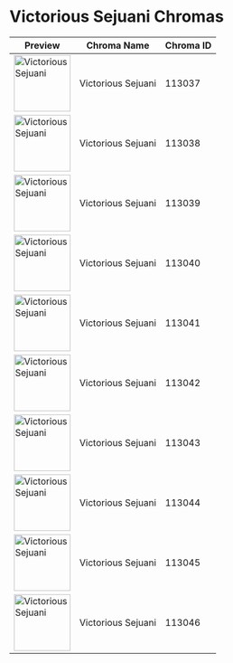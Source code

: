 # Victorious Sejuani Chromas

| Preview | Chroma Name | Chroma ID |
|---|---|---|
| <img src='https://raw.communitydragon.org/latest/plugins/rcp-be-lol-game-data/global/default/v1/champion-chroma-images/113/113037.png' alt='Victorious Sejuani' width='100'> | Victorious Sejuani | 113037 |
| <img src='https://raw.communitydragon.org/latest/plugins/rcp-be-lol-game-data/global/default/v1/champion-chroma-images/113/113038.png' alt='Victorious Sejuani' width='100'> | Victorious Sejuani | 113038 |
| <img src='https://raw.communitydragon.org/latest/plugins/rcp-be-lol-game-data/global/default/v1/champion-chroma-images/113/113039.png' alt='Victorious Sejuani' width='100'> | Victorious Sejuani | 113039 |
| <img src='https://raw.communitydragon.org/latest/plugins/rcp-be-lol-game-data/global/default/v1/champion-chroma-images/113/113040.png' alt='Victorious Sejuani' width='100'> | Victorious Sejuani | 113040 |
| <img src='https://raw.communitydragon.org/latest/plugins/rcp-be-lol-game-data/global/default/v1/champion-chroma-images/113/113041.png' alt='Victorious Sejuani' width='100'> | Victorious Sejuani | 113041 |
| <img src='https://raw.communitydragon.org/latest/plugins/rcp-be-lol-game-data/global/default/v1/champion-chroma-images/113/113042.png' alt='Victorious Sejuani' width='100'> | Victorious Sejuani | 113042 |
| <img src='https://raw.communitydragon.org/latest/plugins/rcp-be-lol-game-data/global/default/v1/champion-chroma-images/113/113043.png' alt='Victorious Sejuani' width='100'> | Victorious Sejuani | 113043 |
| <img src='https://raw.communitydragon.org/latest/plugins/rcp-be-lol-game-data/global/default/v1/champion-chroma-images/113/113044.png' alt='Victorious Sejuani' width='100'> | Victorious Sejuani | 113044 |
| <img src='https://raw.communitydragon.org/latest/plugins/rcp-be-lol-game-data/global/default/v1/champion-chroma-images/113/113045.png' alt='Victorious Sejuani' width='100'> | Victorious Sejuani | 113045 |
| <img src='https://raw.communitydragon.org/latest/plugins/rcp-be-lol-game-data/global/default/v1/champion-chroma-images/113/113046.png' alt='Victorious Sejuani' width='100'> | Victorious Sejuani | 113046 |
